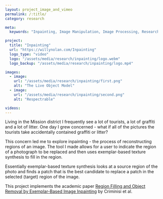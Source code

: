 ```yaml
---
layout: project_image_and_vimeo
permalink: /:title/
category: research

meta:
  keywords: "Inpainting, Image Manipulation, Image Processing, Research"

project:
  title: "Inpainting"
  url: "https://willynolan.com/Inpainting"
  logo_type: "video"
  logo: "/assets/media/research/inpainting/logo.webm"
  logo_backup: "/assets/media/research/inpainting/logo.mp4"

images:
  - image:
    url: "/assets/media/research/inpainting/first.png"
    alt: "The Live Object Model"
  - image:
    url: "/assets/media/research/inpainting/second.png"
    alt: "Respectrable"

videos:
---
```

<p>
Living in the Mission district I frequently see a lot of tourists, a lot of graffiti and a lot of litter. One day I 
grew concerned - what if all of the pictures the tourists take accidentally contained graffiti or litter?
</p>

<p>
This concern led me to explore inpainting - the process of reconstructing regions of an image. The tool I made allows 
for a user to indicate the region of a photograph to be replaced and then uses exemplar-based texture synthesis to fill 
in the region.
</p>    

<p>
Essentially exemplar-based texture synthesis looks at a source region of the photo and finds a patch that is the best 
candidate to replace a patch in the selected (target) region of the image. 
</p>  
    
<p>
This project implements the academic paper 
<a href="https://ieeexplore.ieee.org/abstract/document/1323101">Region Filling and Object Removal by Exemplar-Based Image Inpainting</a>
by Criminisi et al.
</p>
